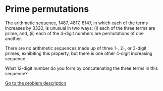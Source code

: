 Prime permutations
==================

<p>The arithmetic sequence, 1487, 4817, 8147, in which each of the terms increases by 3330, is unusual in two ways: (i) each of the three terms are prime, and, (ii) each of the 4-digit numbers are permutations of one another.</p>
<p>There are no arithmetic sequences made up of three 1-, 2-, or 3-digit primes, exhibiting this property, but there is one other 4-digit increasing sequence.</p>
<p>What 12-digit number do you form by concatenating the three terms in this sequence?</p>



[Go to the problem description](https://projecteuler.net/problem=49)
